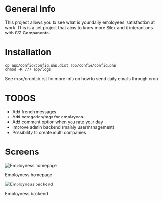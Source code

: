 # General Info

This project allows you to see what is your daily employees' satisfaction at work.
This is a pet project that aims to know more Silex and it interactions with Sf2 Components.

# Installation

```
cp app/config/config.php.dist app/config/config.php
chmod -R 777 app/logs
```

See misc/crontab.rst for more info on how to send daily emails through cron

# TODOS

* Add french messages
* Add categories/tags for employees.
* Add comment option when you rate your day
* Improve admin backend (mainly usermanagement)
* Possibility to create multi companies

# Screens

![Employness homepage](https://raw.github.com/guillaumepotier/Employness/master/misc/screen_1.png)
<p>Employness homepage</p>

![Employness backend](https://raw.github.com/guillaumepotier/Employness/master/misc/screen_2.png)
<p>Employness backend</p>